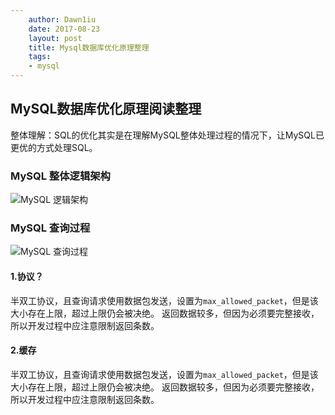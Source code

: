 ```yaml
---
    author: Dawn1iu
    date: 2017-08-23
    layout: post
    title: Mysql数据库优化原理整理
    tags:
    - mysql
---
```


## MySQL数据库优化原理阅读整理

整体理解：SQL的优化其实是在理解MySQL整体处理过程的情况下，让MySQL已更优的方式处理SQL。

### MySQL 整体逻辑架构

![MySQL 逻辑架构](http://upload-images.jianshu.io/upload_images/175724-2abdb6fbad8affa0.png?imageMogr2/auto-orient/strip%7CimageView2/2/w/1240)

### MySQL 查询过程

![MySQL 查询过程](http://upload-images.jianshu.io/upload_images/175724-cb247a2b90ea9d4d.png?imageMogr2/auto-orient/strip%7CimageView2/2/w/1240)

#### 1.协议？

半双工协议，且查询请求使用数据包发送，设置为`max_allowed_packet`，但是该大小存在上限，超过上限仍会被决绝。
返回数据较多，但因为必须要完整接收，所以开发过程中应注意限制返回条数。

#### 2.缓存

半双工协议，且查询请求使用数据包发送，设置为`max_allowed_packet`，但是该大小存在上限，超过上限仍会被决绝。
返回数据较多，但因为必须要完整接收，所以开发过程中应注意限制返回条数。







